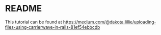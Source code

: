 # README

This tutorial can be found at <https://medium.com/@dakota.lillie/uploading-files-using-carrierwave-in-rails-81ef54ebbcdb>

<!-- This README would normally document whatever steps are necessary to get the
application up and running.

Things you may want to cover:

* Ruby version

* System dependencies

* Configuration

* Database creation

* Database initialization

* How to run the test suite

* Services (job queues, cache servers, search engines, etc.)

* Deployment instructions

* ... -->

